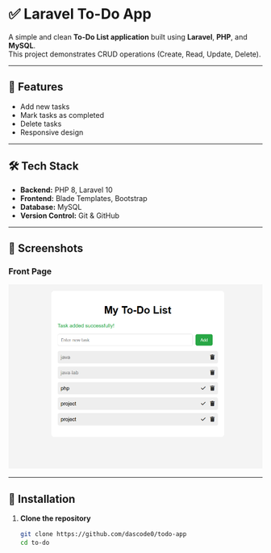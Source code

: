 # ✅ Laravel To-Do App

A simple and clean **To-Do List application** built using **Laravel**, **PHP**, and **MySQL**.  
This project demonstrates CRUD operations (Create, Read, Update, Delete).

---

## 🚀 Features
- Add new tasks
- Mark tasks as completed
- Delete tasks
- Responsive design

---

## 🛠️ Tech Stack
- **Backend:** PHP 8, Laravel 10
- **Frontend:** Blade Templates, Bootstrap
- **Database:** MySQL
- **Version Control:** Git & GitHub

---

## 📸 Screenshots

### Front Page
![Front page](screenshots/pic1.png)

---

## 📂 Installation

1. **Clone the repository**
   ```bash
   git clone https://github.com/dascode0/todo-app
   cd to-do
